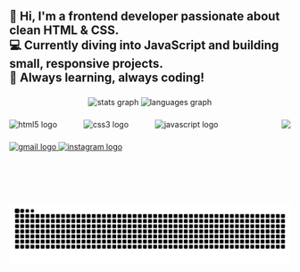 <h2 align="left">👋 Hi, I'm a frontend developer passionate about clean HTML & CSS.  <br>💻 Currently diving into JavaScript and building small, responsive projects.  <br>🚀 Always learning, always coding!</h2>

###

<div align="center">
  <img src="https://github-readme-stats.vercel.app/api?username=Paveluschka250&hide_title=false&hide_rank=false&show_icons=true&include_all_commits=true&count_private=true&disable_animations=false&theme=dracula&locale=en&hide_border=false" height="150" alt="stats graph"  />
  <img src="https://github-readme-stats.vercel.app/api/top-langs?username=Paveluschka250&locale=en&hide_title=false&layout=compact&card_width=320&langs_count=5&theme=dracula&hide_border=false" height="150" alt="languages graph"  />
</div>

###

<img align="right" height="150" src="https://media3.giphy.com/media/v1.Y2lkPTc5MGI3NjExYzEwaW5weHZnemF3ZWQzNWswOWlybWd2MjNkbGdwZHZoaGF2cjI3bCZlcD12MV9pbnRlcm5hbF9naWZfYnlfaWQmY3Q9Zw/L1R1tvI9svkIWwpVYr/giphy.gif"  />

###

<div align="left">
  <img src="https://cdn.jsdelivr.net/gh/devicons/devicon/icons/html5/html5-original.svg" height="56" alt="html5 logo"  />
  <img width="40" />
  <img src="https://cdn.jsdelivr.net/gh/devicons/devicon/icons/css3/css3-original.svg" height="56" alt="css3 logo"  />
  <img width="40" />
  <img src="https://cdn.jsdelivr.net/gh/devicons/devicon/icons/javascript/javascript-original.svg" height="56" alt="javascript logo"  />
</div>

###

<div align="left">
  <a href="mailto:p.gross6408@gmail.com" target="_blank">
  <img src="https://raw.githubusercontent.com/maurodesouza/profile-readme-generator/master/src/assets/icons/social/gmail/default.svg" width="96" height="56" alt="gmail logo"  />
    </a>
  <a href="https://www.instagram.com/pavel.uschka250/" target="_blank">
    <img src="https://raw.githubusercontent.com/maurodesouza/profile-readme-generator/master/src/assets/icons/social/instagram/default.svg" width="96" height="56" alt="instagram logo"  />
  </a>
</div>

###

<br clear="both">

<img src="https://raw.githubusercontent.com/Paveluschka250/Paveluschka250/output/snake.svg" alt="Snake animation" />

###
